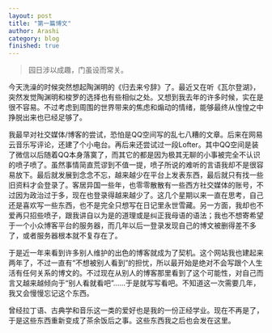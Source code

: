 ```yaml
---
layout: post
title: "第一篇博文"
author: Arashi
category: blog
finished: true
---
```


> 园日涉以成趣，门虽设而常关。

今天洗澡的时候突然想起陶渊明的《归去来兮辞》了。最近又在听《瓦尔登湖》，突然发觉陶渊明和梭罗的选择也有些相似之处。又想到我去年的许多时候，实在是很不容易。不过考虑到周围的世界带来的焦虑和煽动的情绪，能够最终从惶惶之中挣脱出来也已经足够了。

我最早对社交媒体/博客的尝试，恐怕是QQ空间写的乱七八糟的文章。后来在网易云音乐写评论，还建了个小电台。再后来还尝试过一段Lofter。其中QQ空间是装了微信以后随着QQ本身落寞了，而其它的都是因为极其无聊的小事被完全不认识的喷子喷了。虽然事情简直荒谬到不值一提，喷子所说的难听的言语我却不是很容易放下。最后就发展到念念不忘，越来越少在平台上发表东西，最后就只有找一些旧资料才会登录了。客居异国一些年，也零零散散有一些西方社交媒体的账号，不过因为政治过于多，现在也登录得越来越少了。这几个星期以来一直在思考，自己还是喜欢写一些东西，也不是完全只想写在日记里永世雪藏。另一方面，我却也不爱再只招些喷子，跟我讲自以为是的道理或是纠正我母语的语法；我也不想寄希望于一个小众博客平台的服务器，而几年以后一登录发现自己的博文被删得差不多了，或者服务器根本就不复存在了。

于是近一年来看到许多别人维护的出色的博客就成为了契机。这个网站我也建起来两年了，不过一直有“不想被别人看到”的担忧，所以最开始是绝对不会写跟个人生活有任何关系的博文的。不过现在从别人的博客那里看到了这个可能性，对自己而言又越来越倾向于“别人看就看吧”……于是就写写看吧。不知道这一次需要几年，我又会慢慢忘记这个东西。

曾经拉丁语、古典学和音乐这一类的爱好也是我的一份正经学业。现在不再是了，于是这些东西重新变成了茶余饭后之事。这些东西我之后也会发在这里。
